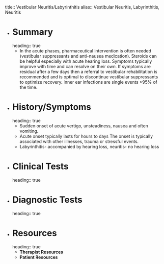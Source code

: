 title:: Vestibular Neuritis/Labyrinthitis
alias:: Vestibular Neuritis, Labyrinthitis, Neuritis

- # Summary
  heading:: true
	- In the acute phases, pharmaceutical intervention is often needed (vestibular suppressants and anti-nausea medication). Steroids can be helpful especially with acute hearing loss. Symptoms typically improve with time and can resolve on their own. If symptoms are residual after a few days then a referral to vestibular rehabilitation is recommended and is optimal to discontinue vestibular suppressants to optimize recovery. Inner ear infections are single events >95% of the time.
- # History/Symptoms
  heading:: true
	- Sudden onset of acute vertigo, unsteadiness, nausea and often vomiting.
	- Acute onset typically lasts for hours to days  The onset is typically associated with other illnesses, trauma or stressful events.
	- Labyrinthitis- accompanied by hearing loss, neuritis- no hearing loss
- # Clinical Tests
  heading:: true
- # Diagnostic Tests
  heading:: true
- # Resources
  heading:: true
	- **Therapist Resources**
	- **Patient Resources**